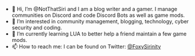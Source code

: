 - 👋 Hi, I’m @NotThatSiri and I am a blog writer and a gamer. I manage communities on Discord and code Discord Bots as well as game mods. 
- 👀 I’m interested in community management, blogging, technology, cyber security and coding.
- 🌱 I’m currently learning LUA to better help a friend maintain a few game mods. 
- 📫 How to reach me: I can be found on Twitter: [@FoxySirinity](https://twitter.com/FoxySirinity)
